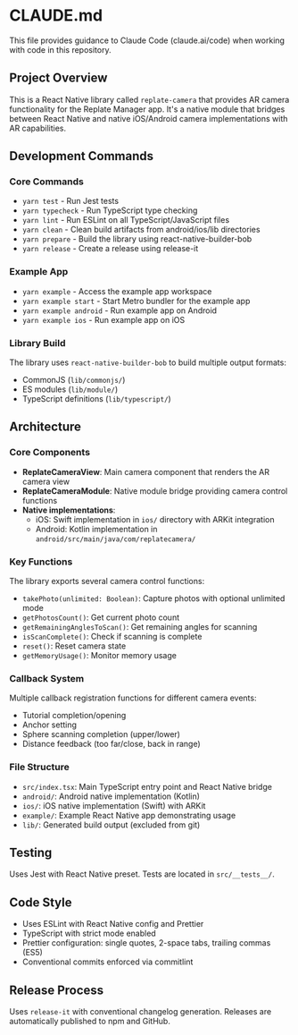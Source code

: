 # CLAUDE.md

This file provides guidance to Claude Code (claude.ai/code) when working with code in this repository.

## Project Overview

This is a React Native library called `replate-camera` that provides AR camera functionality for the Replate Manager app. It's a native module that bridges between React Native and native iOS/Android camera implementations with AR capabilities.

## Development Commands

### Core Commands
- `yarn test` - Run Jest tests
- `yarn typecheck` - Run TypeScript type checking
- `yarn lint` - Run ESLint on all TypeScript/JavaScript files
- `yarn clean` - Clean build artifacts from android/ios/lib directories
- `yarn prepare` - Build the library using react-native-builder-bob
- `yarn release` - Create a release using release-it

### Example App
- `yarn example` - Access the example app workspace
- `yarn example start` - Start Metro bundler for the example app
- `yarn example android` - Run example app on Android
- `yarn example ios` - Run example app on iOS

### Library Build
The library uses `react-native-builder-bob` to build multiple output formats:
- CommonJS (`lib/commonjs/`)
- ES modules (`lib/module/`)
- TypeScript definitions (`lib/typescript/`)

## Architecture

### Core Components
- **ReplateCameraView**: Main camera component that renders the AR camera view
- **ReplateCameraModule**: Native module bridge providing camera control functions
- **Native implementations**: 
  - iOS: Swift implementation in `ios/` directory with ARKit integration
  - Android: Kotlin implementation in `android/src/main/java/com/replatecamera/`

### Key Functions
The library exports several camera control functions:
- `takePhoto(unlimited: Boolean)`: Capture photos with optional unlimited mode
- `getPhotosCount()`: Get current photo count
- `getRemainingAnglesToScan()`: Get remaining angles for scanning
- `isScanComplete()`: Check if scanning is complete
- `reset()`: Reset camera state
- `getMemoryUsage()`: Monitor memory usage

### Callback System
Multiple callback registration functions for different camera events:
- Tutorial completion/opening
- Anchor setting
- Sphere scanning completion (upper/lower)
- Distance feedback (too far/close, back in range)

### File Structure
- `src/index.tsx`: Main TypeScript entry point and React Native bridge
- `android/`: Android native implementation (Kotlin)
- `ios/`: iOS native implementation (Swift) with ARKit
- `example/`: Example React Native app demonstrating usage
- `lib/`: Generated build output (excluded from git)

## Testing

Uses Jest with React Native preset. Tests are located in `src/__tests__/`.

## Code Style

- Uses ESLint with React Native config and Prettier
- TypeScript with strict mode enabled
- Prettier configuration: single quotes, 2-space tabs, trailing commas (ES5)
- Conventional commits enforced via commitlint

## Release Process

Uses `release-it` with conventional changelog generation. Releases are automatically published to npm and GitHub.